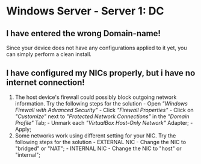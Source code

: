# Windows Server - Server 1: DC
## I have entered the wrong Domain-name!
Since your device does not have any configurations applied to it yet, you can simply perform a clean install.
## I have configured my NICs properly, but i have no internet connection!
1. The host device's firewall could possibly block outgoing network information.
	Try the following steps for the solution
		- Open _"Windows Firewall with Advanced Security"_
		- Click _"Firewall Properties"_
		- Click on _"Customize"_ next to _"Protected Network Connections"_ in the _"Domain Profile"_ Tab;
		- Unmark each _"VirtualBox Host-Only Network"_ Adapter;
		- Apply;
2. Some networks work using different setting for your NIC.
	Try the following steps for the solution
		- EXTERNAL NIC
			- Change the NIC to "bridged" or "NAT";
		- INTERNAL NIC
			- Change the NIC to "host" or "internal";